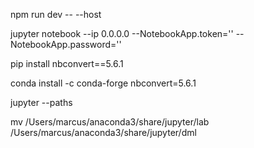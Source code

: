 npm run dev -- --host

jupyter notebook --ip 0.0.0.0 --NotebookApp.token='' --NotebookApp.password=''

pip install nbconvert==5.6.1

conda install -c conda-forge nbconvert=5.6.1

jupyter --paths

mv /Users/marcus/anaconda3/share/jupyter/lab /Users/marcus/anaconda3/share/jupyter/dml